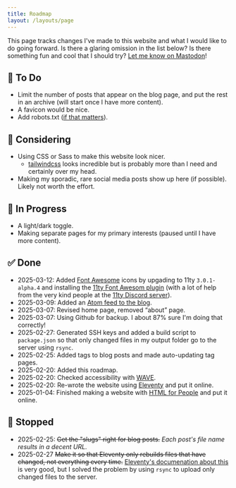 ```yaml
---
title: Roadmap
layout: /layouts/page
---
```

This page tracks changes I've made to this website and what I would like to do going forward. Is there a glaring omission in the list below? Is there something fun and cool that I should try? [Let me know on Mastodon](https://mastodon.social/@brianjasonford)! 

## 📝 To Do 
- Limit the number of posts that appear on the blog page, and put the rest in an archive (will start once I have more content).
- A favicon would be nice.
- Add robots.txt ([if that matters](https://www.tomshardware.com/tech-industry/artificial-intelligence/several-ai-companies-said-to-be-ignoring-robots-dot-txt-exclusion-scraping-content-without-permission-report)). 

## 🤔 Considering
- Using CSS or Sass to make this website look nicer. 
    - [tailwindcss](https://tailwindcss.com) looks incredible but is probably more than I need and certainly over my head. 
- Making my sporadic, rare social media posts show up here (if possible). Likely not worth the effort.

## 🚧 In Progress
- A light/dark toggle.
- Making separate pages for my primary interests (paused until I have more content).

## ✅ Done
- 2025-03-12: Added [Font Awesome](https://fontawesome.com) icons by upgading to 11ty `3.0.1-alpha.4` and installing the [11ty Font Awesom plugin](https://github.com/11ty/eleventy-plugin-font-awesome) (with a lot of help from the very kind people at the [11ty Discord server](https://discord.gg/GBkBy9u)).
- 2025-03-09: Added an [Atom feed to the blog](https://www.brianjasonford.com/feed.xml).
- 2025-03-07: Revised home page, removed &ldquo;about&rdquo; page.
- 2025-03-07: Using Github for backup. I about 87% sure I'm doing that correctly!
- 2025-02-27: Generated SSH keys and added a build script to `package.json` so that only changed files in my output folder go to the server using `rsync`.
- 2025-02-25: Added tags to blog posts and made auto-updating tag pages. 
- 2025-02-20: Added this roadmap.
- 2025-02-20: Checked accessibility with [WAVE](https://wave.webaim.org).
- 2025-02-20: Re-wrote the website using [Eleventy](https://www.11ty.dev) and put it online.
- 2025-01-04: Finished making a website with [HTML for People](https://htmlforpeople.com) and put it online. 

## 🛑 Stopped
- 2025-02-25: <s>Get the "slugs" right for blog posts.</s> _Each post's file name results in a decent URL._
- 2025-02-27 <s>Make it so that Eleventy only rebuilds files that have changed, not everything every time.</s> [Eleventy's documenation about this](https://www.11ty.dev/docs/usage/) is very good, but I solved the problem by using `rsync` to upload only changed files to the server.